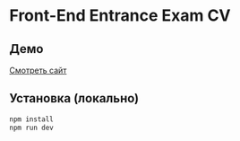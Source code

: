 # Front-End Entrance Exam CV

## Демо

[Смотреть сайт](https://chugunovanadi.github.io/front-end-entrance-exam-cv/)

## Установка (локально)

```bash
npm install
npm run dev
